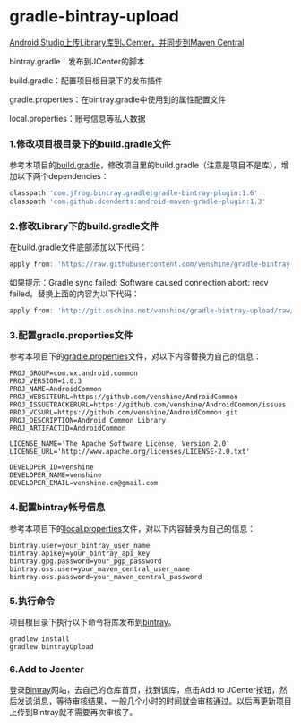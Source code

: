 gradle-bintray-upload
==

[Android Studio上传Library库到JCenter，并同步到Maven Central](http://www.jianshu.com/p/9f65c81be20f)

bintray.gradle：发布到JCenter的脚本  

build.gradle：配置项目根目录下的发布插件  

gradle.properties：在bintray.gradle中使用到的属性配置文件  

local.properties：账号信息等私人数据  

### 1.修改项目根目录下的build.gradle文件  
参考本项目的[build.gradle](https://github.com/venshine/gradle-bintray-upload/blob/master/build.gradle)，修改项目里的build.gradle（注意是项目不是库），增加以下两个dependencies：
``` groovy
classpath 'com.jfrog.bintray.gradle:gradle-bintray-plugin:1.6'
classpath 'com.github.dcendents:android-maven-gradle-plugin:1.3'
```

### 2.修改Library下的build.gradle文件
在build.gradle文件底部添加以下代码：  
``` groovy
apply from: 'https://raw.githubusercontent.com/venshine/gradle-bintray-upload/master/bintray.gradle'
```
如果提示：Gradle sync failed: Software caused connection abort: recv failed。替换上面的内容为以下代码：
``` groovy
apply from: 'http://git.oschina.net/venshine/gradle-bintray-upload/raw/master/bintray.gradle'
```

### 3.配置gradle.properties文件
参考本项目下的[gradle.properties](https://github.com/venshine/gradle-bintray-upload/blob/master/gradle.properties)文件，对以下内容替换为自己的信息：
```
PROJ_GROUP=com.wx.android.common
PROJ_VERSION=1.0.3
PROJ_NAME=AndroidCommon
PROJ_WEBSITEURL=https://github.com/venshine/AndroidCommon
PROJ_ISSUETRACKERURL=https://github.com/venshine/AndroidCommon/issues
PROJ_VCSURL=https://github.com/venshine/AndroidCommon.git
PROJ_DESCRIPTION=Android Common Library
PROJ_ARTIFACTID=AndroidCommon

LICENSE_NAME='The Apache Software License, Version 2.0'
LICENSE_URL='http://www.apache.org/licenses/LICENSE-2.0.txt'

DEVELOPER_ID=venshine
DEVELOPER_NAME=venshine
DEVELOPER_EMAIL=venshine.cn@gmail.com
```

### 4.配置bintray帐号信息
参考本项目下的[local.properties](https://github.com/venshine/gradle-bintray-upload/blob/master/local.properties)文件，对以下内容替换为自己的信息：
```
bintray.user=your_bintray_user_name
bintray.apikey=your_bintray_api_key
bintray.gpg.password=your_pgp_password
bintray.oss.user=your_maven_central_user_name
bintray.oss.password=your_maven_central_password
```

### 5.执行命令
项目根目录下执行以下命令将库发布到[bintray](https://bintray.com/)。
```
gradlew install
gradlew bintrayUpload
```

### 6.Add to Jcenter
登录[Bintray](https://bintray.com/)网站，去自己的仓库首页，找到该库，点击Add to JCenter按钮，然后发送消息，等待审核结果，一般几个小时的时间就会审核通过。以后再更新项目上传到Bintray就不需要再次审核了。
